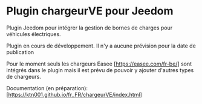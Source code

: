 # Plugin chargeurVE pour Jeedom

Plugin Jeedom pour intégrer la gestion de bornes de charges pour véhicules électriques.

Plugin en cours de développement. Il n'y a aucune prévision pour la date de publication

Pour le moment seuls les chargeurs Easee [https://easee.com/fr-be/] sont intégrés dans le plugin mais il est prévu de pouvoir y ajouter d'autres types de chargeurs.

Documentation (en préparation): [https://ktn001.github.io/fr_FR/chargeurVE/index.html]
